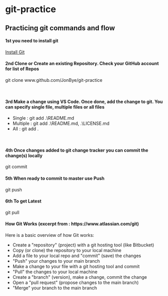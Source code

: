 # git-practice
<h2>Practicing git commands and flow</h2>

<h4>1st you need to install git</h4>
<a href="https://git-scm.com/download/win">Install Git</a>
<br/>

<h4>2nd Clone or Create an existing Repository. Check your GitHub account for list of Repos</h4>
<p>git clone www.github.com/JonBye/git-practice</p>
<br/>

<h4>3rd Make a change using VS Code. Once done, add the change to git. You can specify single file, multiple files or all files</h4>
<ul>
  <li>Single : git add .\README.md</li>
  <li>Multiple :  git add .\README.md, .\LICENSE.md</li>
  <li>All : git add .</li>
</ul>
<br/>

<h4>4th Once changes added to git change tracker you can commit the change(s) locally</h4>
<p>git commit</p>

<h4>5th When ready to commit to master use Push</h4>
<p>git push</p>

<h4>6th To get Latest</h4>
<p>git pull<p>

<h4>How Git Works (excerpt from : https://www.atlassian.com/git)</h4> 
<p>Here is a basic overview of how Git works:</p>
<ul>  
  <li>Create a "repository" (project) with a git hosting tool (like Bitbucket)</li>
  <li>Copy (or clone) the repository to your local machine</li>
  <li>Add a file to your local repo and "commit" (save) the changes</li>
  <li>"Push" your changes to your main branch</li>
  <li>Make a change to your file with a git hosting tool and commit</li>
  <li>"Pull" the changes to your local machine</li>
  <li>Create a "branch" (version), make a change, commit the change</li>
  <li>Open a "pull request" (propose changes to the main branch)</li>
  <li>"Merge" your branch to the main branch</li>
</ul>
